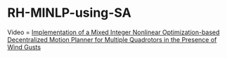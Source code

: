# RH-MINLP-using-SA

Video = [Implementation of a Mixed Integer Nonlinear Optimization-based Decentralized Motion Planner for Multiple Quadrotors in the Presence of Wind Gusts](https://player.vimeo.com/video/681649174?h=4510f9c0da)
